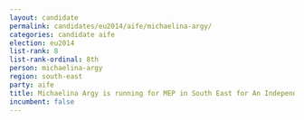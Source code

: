 ```yaml
---
layout: candidate
permalink: candidates/eu2014/aife/michaelina-argy/
categories: candidate aife
election: eu2014
list-rank: 8
list-rank-ordinal: 8th
person: michaelina-argy
region: south-east
party: aife
title: Michaelina Argy is running for MEP in South East for An Independence From Europe
incumbent: false
---
```

